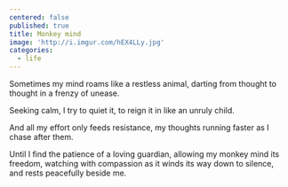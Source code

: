 ```yaml
---
centered: false
published: true
title: Monkey mind
image: 'http://i.imgur.com/hEX4LLy.jpg'
categories:
  - life
---
```

Sometimes my mind roams
like a restless animal,
darting from thought to thought
in a frenzy of unease.

Seeking calm,
I try to quiet it,
to reign it in
like an unruly child.

And all my effort
only feeds resistance,
my thoughts running faster
as I chase after them.

Until I find the patience 
of a loving guardian,
allowing my monkey mind its freedom,
watching with compassion
as it winds its way down to silence,
and rests peacefully 
beside me.
